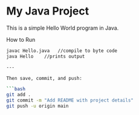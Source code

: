 
# My Java Project

This is a simple Hello World program in Java.

 How to Run

```bash
javac Hello.java   //compile to byte code
java Hello    //prints output

---

Then save, commit, and push:

```bash
git add .
git commit -m "Add README with project details"
git push -u origin main
